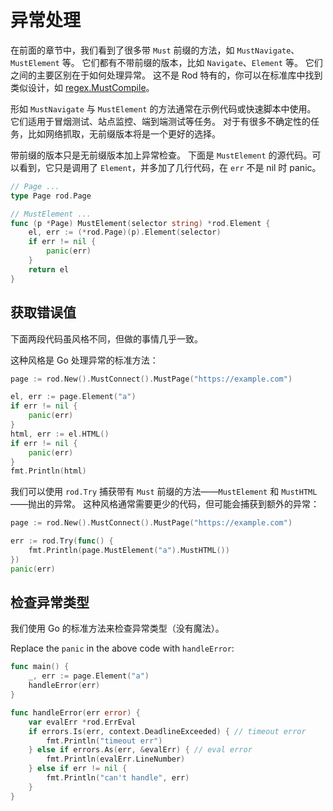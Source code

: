 # 异常处理

在前面的章节中，我们看到了很多带 `Must` 前缀的方法，如 `MustNavigate`、`MustElement` 等。 它们都有不带前缀的版本，比如 `Navigate`、`Element` 等。 它们之间的主要区别在于如何处理异常。 这不是 Rod 特有的，你可以在标准库中找到类似设计，如 [regex.MustCompile](https://golang.org/pkg/regexp/#MustCompile)。

形如 `MustNavigate` 与 `MustElement` 的方法通常在示例代码或快速脚本中使用。 它们适用于冒烟测试、站点监控、端到端测试等任务。 对于有很多不确定性的任务，比如网络抓取，无前缀版本将是一个更好的选择。

带前缀的版本只是无前缀版本加上异常检查。 下面是 `MustElement` 的源代码。可以看到，它只是调用了 `Element`，并多加了几行代码，在 `err` 不是 nil 时 panic。

```go
// Page ...
type Page rod.Page

// MustElement ...
func (p *Page) MustElement(selector string) *rod.Element {
    el, err := (*rod.Page)(p).Element(selector)
    if err != nil {
        panic(err)
    }
    return el
}
```

## 获取错误值

下面两段代码虽风格不同，但做的事情几乎一致。

这种风格是 Go 处理异常的标准方法：

```go
page := rod.New().MustConnect().MustPage("https://example.com")

el, err := page.Element("a")
if err != nil {
    panic(err)
}
html, err := el.HTML()
if err != nil {
    panic(err)
}
fmt.Println(html)
```

我们可以使用 `rod.Try` 捕获带有 `Must` 前缀的方法——`MustElement` 和 `MustHTML`——抛出的异常。 这种风格通常需要更少的代码，但可能会捕获到额外的异常：

```go
page := rod.New().MustConnect().MustPage("https://example.com")

err := rod.Try(func() {
    fmt.Println(page.MustElement("a").MustHTML())
})
panic(err)
```

## 检查异常类型

我们使用 Go 的标准方法来检查异常类型（没有魔法）。

Replace the `panic` in the above code with `handleError`:

```go
func main() {
    _, err := page.Element("a")
    handleError(err)
}

func handleError(err error) {
    var evalErr *rod.ErrEval
    if errors.Is(err, context.DeadlineExceeded) { // timeout error
        fmt.Println("timeout err")
    } else if errors.As(err, &evalErr) { // eval error
        fmt.Println(evalErr.LineNumber)
    } else if err != nil {
        fmt.Println("can't handle", err)
    }
}
```
